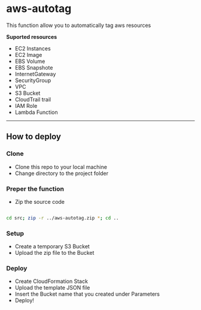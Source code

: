 # aws-autotag

This function allow you to automatically tag aws resources

**Suported resources**

- EC2 Instances
- EC2 Image
- EBS Volume
- EBS Snapshote
- InternetGateway
- SecurityGroup
- VPC
- S3 Bucket
- CloudTrail trail
- IAM Role
- Lambda Function

---

## How to deploy

### Clone

- Clone this repo to your local machine
- Change directory to the project folder

### Preper the function

- Zip the source code 

```sh

cd src; zip -r ../aws-autotag.zip *; cd ..

```

### Setup

- Create a temporary S3 Bucket
- Upload the zip file to the Bucket

### Deploy

- Create CloudFormation Stack
- Upload the template JSON file
- Insert the Bucket name that you created under Parameters
- Deploy!